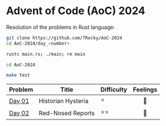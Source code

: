 # Advent of Code (AoC) 2024

Resolution of the problems in Rust language:

```bash
git clone https://github.com/7Rocky/AoC-2024
cd AoC-2024/day_<number>

rustc main.rs; ./main; rm main
```

```bash
cd AoC-2024

make test
```

| Problem          | Title                           | Difficulty                     | Feelings         |
| ---------------- | ------------------------------- | ------------------------------ |:----------------:|
| [Day 01](day_01) | Historian Hysteria              | :star:                         | :shrug:          |
| [Day 02](day_02) | Red-Nosed Reports               | :star::star:                   | :thinking:       |
